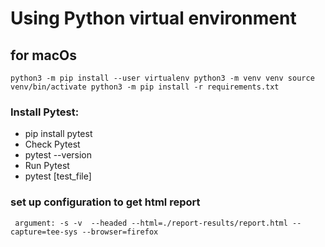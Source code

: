 # Using Python virtual environment
## for macOs
``
python3 -m pip install --user virtualenv
python3 -m venv venv
source venv/bin/activate
python3 -m pip install -r requirements.txt
``

### Install Pytest:
+ pip install pytest
+ Check Pytest
+ pytest --version
+ Run Pytest
+ pytest [test_file]

### set up configuration to get html report
``
argument: -s -v  --headed --html=./report-results/report.html --capture=tee-sys --browser=firefox``
